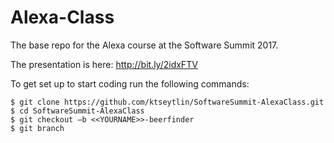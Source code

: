 # Alexa-Class

The base repo for the Alexa course at the Software Summit 2017.

The presentation is here: http://bit.ly/2idxFTV

To get set up to start coding run the following commands:
```
$ git clone https://github.com/ktseytlin/SoftwareSummit-AlexaClass.git
$ cd SoftwareSummit-AlexaClass
$ git checkout –b <<YOURNAME>>-beerfinder
$ git branch
```
